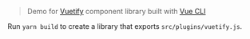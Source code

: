 > Demo for [Vuetify](https://vuetifyjs.com/) component library built with [Vue CLI](https://cli.vuejs.org/)

 Run `yarn build` to create a library that exports `src/plugins/vuetify.js`.

